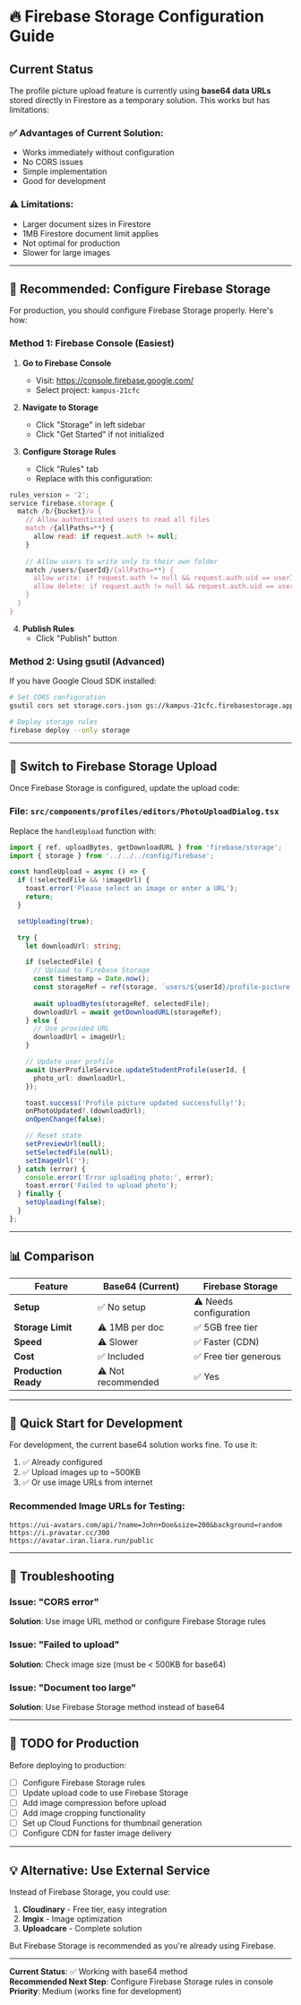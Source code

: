 # 🔥 Firebase Storage Configuration Guide

## Current Status

The profile picture upload feature is currently using **base64 data URLs** stored directly in Firestore as a temporary solution. This works but has limitations:

### ✅ Advantages of Current Solution:
- Works immediately without configuration
- No CORS issues
- Simple implementation
- Good for development

### ⚠️ Limitations:
- Larger document sizes in Firestore
- 1MB Firestore document limit applies
- Not optimal for production
- Slower for large images

---

## 🎯 Recommended: Configure Firebase Storage

For production, you should configure Firebase Storage properly. Here's how:

### **Method 1: Firebase Console (Easiest)**

1. **Go to Firebase Console**
   - Visit: https://console.firebase.google.com/
   - Select project: `kampus-21cfc`

2. **Navigate to Storage**
   - Click "Storage" in left sidebar
   - Click "Get Started" if not initialized

3. **Configure Storage Rules**
   - Click "Rules" tab
   - Replace with this configuration:

```javascript
rules_version = '2';
service firebase.storage {
  match /b/{bucket}/o {
    // Allow authenticated users to read all files
    match /{allPaths=**} {
      allow read: if request.auth != null;
    }
    
    // Allow users to write only to their own folder
    match /users/{userId}/{allPaths=**} {
      allow write: if request.auth != null && request.auth.uid == userId;
      allow delete: if request.auth != null && request.auth.uid == userId;
    }
  }
}
```

4. **Publish Rules**
   - Click "Publish" button

### **Method 2: Using gsutil (Advanced)**

If you have Google Cloud SDK installed:

```bash
# Set CORS configuration
gsutil cors set storage.cors.json gs://kampus-21cfc.firebasestorage.app

# Deploy storage rules
firebase deploy --only storage
```

---

## 🔄 Switch to Firebase Storage Upload

Once Firebase Storage is configured, update the upload code:

### **File: `src/components/profiles/editors/PhotoUploadDialog.tsx`**

Replace the `handleUpload` function with:

```typescript
import { ref, uploadBytes, getDownloadURL } from 'firebase/storage';
import { storage } from '../../../config/firebase';

const handleUpload = async () => {
  if (!selectedFile && !imageUrl) {
    toast.error('Please select an image or enter a URL');
    return;
  }

  setUploading(true);

  try {
    let downloadUrl: string;

    if (selectedFile) {
      // Upload to Firebase Storage
      const timestamp = Date.now();
      const storageRef = ref(storage, `users/${userId}/profile-picture-${timestamp}.jpg`);
      
      await uploadBytes(storageRef, selectedFile);
      downloadUrl = await getDownloadURL(storageRef);
    } else {
      // Use provided URL
      downloadUrl = imageUrl;
    }

    // Update user profile
    await UserProfileService.updateStudentProfile(userId, {
      photo_url: downloadUrl,
    });

    toast.success('Profile picture updated successfully!');
    onPhotoUpdated?.(downloadUrl);
    onOpenChange(false);

    // Reset state
    setPreviewUrl(null);
    setSelectedFile(null);
    setImageUrl('');
  } catch (error) {
    console.error('Error uploading photo:', error);
    toast.error('Failed to upload photo');
  } finally {
    setUploading(false);
  }
};
```

---

## 📊 Comparison

| Feature | Base64 (Current) | Firebase Storage |
|---------|------------------|------------------|
| **Setup** | ✅ No setup | ⚠️ Needs configuration |
| **Storage Limit** | ⚠️ 1MB per doc | ✅ 5GB free tier |
| **Speed** | ⚠️ Slower | ✅ Faster (CDN) |
| **Cost** | ✅ Included | ✅ Free tier generous |
| **Production Ready** | ⚠️ Not recommended | ✅ Yes |

---

## 🚀 Quick Start for Development

For development, the current base64 solution works fine. To use it:

1. ✅ Already configured
2. ✅ Upload images up to ~500KB
3. ✅ Or use image URLs from internet

### Recommended Image URLs for Testing:

```
https://ui-avatars.com/api/?name=John+Doe&size=200&background=random
https://i.pravatar.cc/300
https://avatar.iran.liara.run/public
```

---

## 🔧 Troubleshooting

### Issue: "CORS error"
**Solution**: Use image URL method or configure Firebase Storage rules

### Issue: "Failed to upload"
**Solution**: Check image size (must be < 500KB for base64)

### Issue: "Document too large"
**Solution**: Use Firebase Storage method instead of base64

---

## 📝 TODO for Production

Before deploying to production:

- [ ] Configure Firebase Storage rules
- [ ] Update upload code to use Firebase Storage
- [ ] Add image compression before upload
- [ ] Add image cropping functionality
- [ ] Set up Cloud Functions for thumbnail generation
- [ ] Configure CDN for faster image delivery

---

## 💡 Alternative: Use External Service

Instead of Firebase Storage, you could use:

1. **Cloudinary** - Free tier, easy integration
2. **Imgix** - Image optimization
3. **Uploadcare** - Complete solution

But Firebase Storage is recommended as you're already using Firebase.

---

**Current Status**: ✅ Working with base64 method  
**Recommended Next Step**: Configure Firebase Storage rules in console  
**Priority**: Medium (works fine for development)

